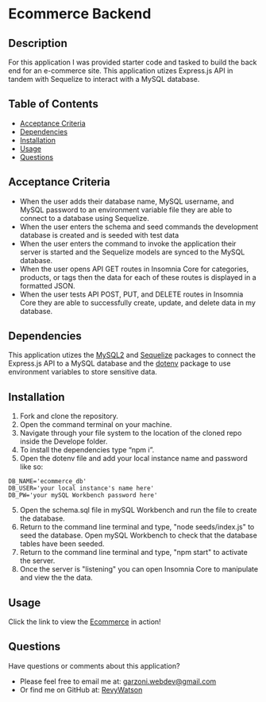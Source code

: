# Ecommerce Backend

## Description

For this application I was provided starter code and tasked to build the back end for an e-commerce site. This application utizes Express.js API in tandem with Sequelize to interact with a MySQL database.

## Table of Contents

  - [Acceptance Criteria](#acceptance-criteria)
  - [Dependencies](#dependencies)
  - [Installation](#installation)
  - [Usage](#usage)
  - [Questions](#questions)

## Acceptance Criteria
* When the user adds their database name, MySQL username, and MySQL password to an environment variable file they are able to connect to a database using Sequelize.
* When the user enters the schema and seed commands the development database is created and is seeded with test data
* When the user enters the command to invoke the application their server is started and the Sequelize models are synced to the MySQL database.
* When the user opens API GET routes in Insomnia Core for categories, products, or tags then the data for each of these routes is displayed in a formatted JSON.
* When the user tests API POST, PUT, and DELETE routes in Insomnia Core they are able to successfully create, update, and delete data in my database.

## Dependencies

This application utizes the [MySQL2](https://www.npmjs.com/package/mysql2) and [Sequelize](https://www.npmjs.com/package/sequelize) packages to connect the Express.js API to a MySQL database and the [dotenv](https://www.npmjs.com/package/dotenv) package to use environment variables to store sensitive data.

## Installation

1. Fork and clone the repository.  
2. Open the command terminal on your machine.
2. Navigate through your file system to the location of the cloned repo inside the Develope folder.
3. To install the dependencies type “npm i”.
4. Open the dotenv file and add your local instance name and password like so:
```
DB_NAME='ecommerce_db'
DB_USER='your local instance's name here'
DB_PW='your mySQL Workbench password here'
```
5. Open the schema.sql file in mySQL Workbench and run the file to create the database.
6. Return to the command line terminal and type, "node seeds/index.js" to seed the database. Open mySQL Workbench to check that the database tables have been seeded.
7. Return to the command line terminal and type, "npm start" to activate the server.
8. Once the server is "listening" you can open Insomnia Core to manipulate and view the the data.

  ## Usage

Click the link to view the [Ecommerce]() in action!

  ## Questions

  Have questions or comments about this application?

  - Please feel free to email me at: garzoni.webdev@gmail.com
  - Or find me on GitHub at: [RevyWatson](https://github.com/RevyWatson)